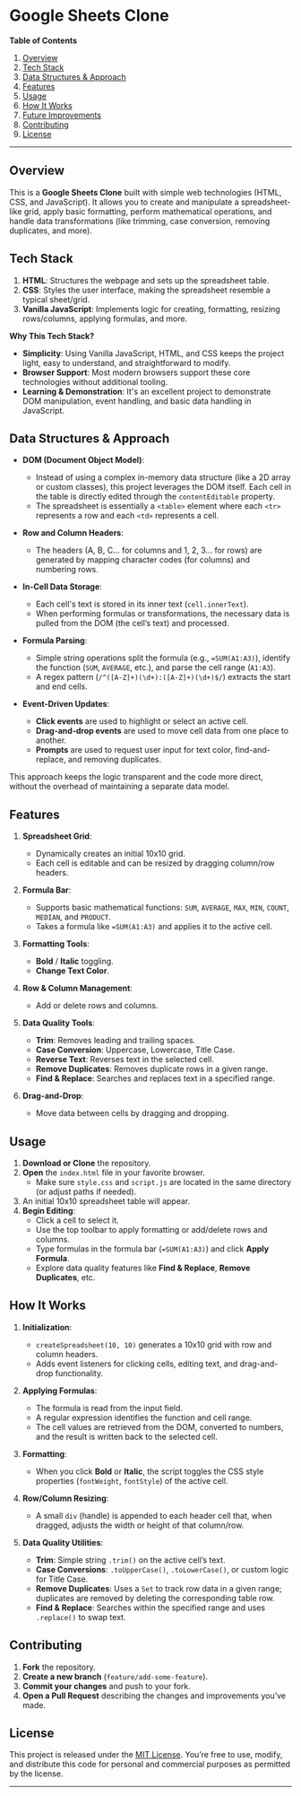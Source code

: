 # Google Sheets Clone

**Table of Contents**
1. [Overview](#overview)  
2. [Tech Stack](#tech-stack)  
3. [Data Structures & Approach](#data-structures--approach)  
4. [Features](#features)  
5. [Usage](#usage)  
6. [How It Works](#how-it-works)  
7. [Future Improvements](#future-improvements)  
8. [Contributing](#contributing)  
9. [License](#license)

---

## Overview
This is a **Google Sheets Clone** built with simple web technologies (HTML, CSS, and JavaScript). It allows you to create and manipulate a spreadsheet-like grid, apply basic formatting, perform mathematical operations, and handle data transformations (like trimming, case conversion, removing duplicates, and more).

## Tech Stack
1. **HTML**: Structures the webpage and sets up the spreadsheet table.
2. **CSS**: Styles the user interface, making the spreadsheet resemble a typical sheet/grid.
3. **Vanilla JavaScript**: Implements logic for creating, formatting, resizing rows/columns, applying formulas, and more.

**Why This Tech Stack?**
- **Simplicity**: Using Vanilla JavaScript, HTML, and CSS keeps the project light, easy to understand, and straightforward to modify.
- **Browser Support**: Most modern browsers support these core technologies without additional tooling.
- **Learning & Demonstration**: It's an excellent project to demonstrate DOM manipulation, event handling, and basic data handling in JavaScript.

## Data Structures & Approach
- **DOM (Document Object Model)**:  
  - Instead of using a complex in-memory data structure (like a 2D array or custom classes), this project leverages the DOM itself. Each cell in the table is directly edited through the `contentEditable` property.  
  - The spreadsheet is essentially a `<table>` element where each `<tr>` represents a row and each `<td>` represents a cell.
  
- **Row and Column Headers**:  
  - The headers (A, B, C... for columns and 1, 2, 3... for rows) are generated by mapping character codes (for columns) and numbering rows.

- **In-Cell Data Storage**:  
  - Each cell's text is stored in its inner text (`cell.innerText`).  
  - When performing formulas or transformations, the necessary data is pulled from the DOM (the cell’s text) and processed.

- **Formula Parsing**:  
  - Simple string operations split the formula (e.g., `=SUM(A1:A3)`), identify the function (`SUM`, `AVERAGE`, etc.), and parse the cell range (`A1:A3`).  
  - A regex pattern (`/^([A-Z]+)(\d+):([A-Z]+)(\d+)$/`) extracts the start and end cells.

- **Event-Driven Updates**:
  - **Click events** are used to highlight or select an active cell.
  - **Drag-and-drop events** are used to move cell data from one place to another.
  - **Prompts** are used to request user input for text color, find-and-replace, and removing duplicates.

This approach keeps the logic transparent and the code more direct, without the overhead of maintaining a separate data model.

## Features
1. **Spreadsheet Grid**:
   - Dynamically creates an initial 10x10 grid.
   - Each cell is editable and can be resized by dragging column/row headers.

2. **Formula Bar**:
   - Supports basic mathematical functions: `SUM`, `AVERAGE`, `MAX`, `MIN`, `COUNT`, `MEDIAN`, and `PRODUCT`.
   - Takes a formula like `=SUM(A1:A3)` and applies it to the active cell.

3. **Formatting Tools**:
   - **Bold** / **Italic** toggling.
   - **Change Text Color**.

4. **Row & Column Management**:
   - Add or delete rows and columns.

5. **Data Quality Tools**:
   - **Trim**: Removes leading and trailing spaces.
   - **Case Conversion**: Uppercase, Lowercase, Title Case.
   - **Reverse Text**: Reverses text in the selected cell.
   - **Remove Duplicates**: Removes duplicate rows in a given range.
   - **Find & Replace**: Searches and replaces text in a specified range.

6. **Drag-and-Drop**:
   - Move data between cells by dragging and dropping.

## Usage
1. **Download or Clone** the repository.
2. **Open** the `index.html` file in your favorite browser.  
   - Make sure `style.css` and `script.js` are located in the same directory (or adjust paths if needed).
3. An initial 10x10 spreadsheet table will appear.
4. **Begin Editing**:
   - Click a cell to select it.  
   - Use the top toolbar to apply formatting or add/delete rows and columns.  
   - Type formulas in the formula bar (`=SUM(A1:A3)`) and click **Apply Formula**.
   - Explore data quality features like **Find & Replace**, **Remove Duplicates**, etc.

## How It Works
1. **Initialization**:  
   - `createSpreadsheet(10, 10)` generates a 10x10 grid with row and column headers.
   - Adds event listeners for clicking cells, editing text, and drag-and-drop functionality.

2. **Applying Formulas**:  
   - The formula is read from the input field.  
   - A regular expression identifies the function and cell range.  
   - The cell values are retrieved from the DOM, converted to numbers, and the result is written back to the selected cell.

3. **Formatting**:  
   - When you click **Bold** or **Italic**, the script toggles the CSS style properties (`fontWeight`, `fontStyle`) of the active cell.

4. **Row/Column Resizing**:  
   - A small `div` (handle) is appended to each header cell that, when dragged, adjusts the width or height of that column/row.

5. **Data Quality Utilities**:  
   - **Trim**: Simple string `.trim()` on the active cell’s text.  
   - **Case Conversions**: `.toUpperCase()`, `.toLowerCase()`, or custom logic for Title Case.  
   - **Remove Duplicates**: Uses a `Set` to track row data in a given range; duplicates are removed by deleting the corresponding table row.  
   - **Find & Replace**: Searches within the specified range and uses `.replace()` to swap text.


## Contributing
1. **Fork** the repository.
2. **Create a new branch** (`feature/add-some-feature`).
3. **Commit your changes** and push to your fork.
4. **Open a Pull Request** describing the changes and improvements you’ve made.

## License
This project is released under the [MIT License](LICENSE). You’re free to use, modify, and distribute this code for personal and commercial purposes as permitted by the license.

---

